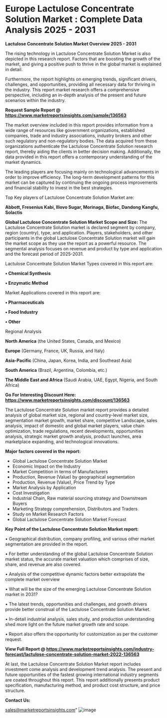 # Europe Lactulose Concentrate Solution Market : Complete Data Analysis 2025 - 2031

<Strong> Lactulose Concentrate Solution Market Overview 2025 - 2031</strong>

The rising technology in Lactulose Concentrate Solution Market is also depicted in this research report. Factors that are boosting the growth of the market, and giving a positive push to thrive in the global market is explained in detail.

Furthermore, the report highlights on emerging trends, significant drivers, challenges, and opportunities, providing all necessary data for thriving in the industry. This report market research offers a comprehensive perspective, including an in-depth analysis of the present and future scenarios within the industry.

<strong>Request Sample Report @ <a href=https://www.marketreportsinsights.com/sample/136563>https://www.marketreportsinsights.com/sample/136563</a></strong>

The market overview included in this report provides information from a wide range of resources like government organizations, established companies, trade and industry associations, industry brokers and other such regulatory and non-regulatory bodies. The data acquired from these organizations authenticate the Lactulose Concentrate Solution research report, thereby aiding the clients in better decision making. Additionally, the data provided in this report offers a contemporary understanding of the market dynamics.

The leading players are focusing mainly on technological advancements in order to improve efficiency. The long-term development patterns for this market can be captured by continuing the ongoing process improvements and financial stability to invest in the best strategies.

Top Key players of Lactulose Concentrate Solution Market are:

<strong>Abbott, Fresenius Kabi, Illovo Sugar, Morinaga, Biofac, Dandong Kangfu, Solactis</strong>

<strong><b>Global Lactulose Concentrate Solution Market Scope and Size:</b></strong>
The Lactulose Concentrate Solution market is declared segment by company, region (country), type, and application. Players, stakeholders, and other participants in the global Lactulose Concentrate Solution market will gain the market scope as they use the report as a powerful resource. The segmental analysis focuses on revenue and product by type and application and the forecast period of 2025-2031.

Lactulose Concentrate Solution Market Types covered in this report are:

<strong>• Chemical Synthesis

• Enzymatic Method</strong>

Market Applications covered in this report are:

<strong>• Pharmaceuticals

• Food Industry

• Other</strong> 

Regional Analysis

<strong>North America</strong> (the United States, Canada, and Mexico)

<strong>Europe</strong> (Germany, France, UK, Russia, and Italy)

<strong>Asia-Pacific</strong> (China, Japan, Korea, India, and Southeast Asia)

<strong>South America</strong> (Brazil, Argentina, Colombia, etc.)

<strong>The Middle East and Africa</strong> (Saudi Arabia, UAE, Egypt, Nigeria, and South Africa)

<strong>Go For Interesting Discount Here: <a href=https://www.marketreportsinsights.com/discount/136563>https://www.marketreportsinsights.com/discount/136563</a></strong>

The Lactulose Concentrate Solution market report provides a detailed analysis of global market size, regional and country-level market size, segmentation market growth, market share, competitive Landscape, sales analysis, impact of domestic and global market players, value chain optimization, trade regulations, recent developments, opportunities analysis, strategic market growth analysis, product launches, area marketplace expanding, and technological innovations.

<strong><b>Major factors covered in the report:</b></strong>
<ul>
  <li>Global Lactulose Concentrate Solution Market </li>
  <li>Economic Impact on the Industry</li>
  <li>Market Competition in terms of Manufacturers</li>
  <li>Production, Revenue (Value) by geographical segmentation</li>
  <li>Production, Revenue (Value), Price Trend by Type</li>
  <li>Market Analysis by Application</li>
  <li>Cost Investigation</li>
  <li>Industrial Chain, Raw material sourcing strategy and Downstream Buyers</li>
  <li>Marketing Strategy comprehension, Distributors and Traders</li>
  <li>Study on Market Research Factors</li>
  <li>Global Lactulose Concentrate Solution Market Forecast</li>
</ul>

<strong><b>Key Point of the Lactulose Concentrate Solution Market report:</b></strong>

• Geographical distribution, company profiling, and various other market segmentation are provided in the report.

• For better understanding of the global Lactulose Concentrate Solution market status, the accurate market valuation which comprises of size, share, and revenue are also covered.

• Analysis of the competitive dynamic factors better extrapolate the complete market overview

• What will be the size of the emerging Lactulose Concentrate Solution market in 2031?

• The latest trends, opportunities and challenges, and growth drivers provide better construal of the Lactulose Concentrate Solution Market.

• In-detail industrial analysis, sales study, and production understanding shed more light on the future market growth rate and scope.

• Report also offers the opportunity for customization as per the customer request.

<strong><b>View Full Report @ <a href=https://www.marketreportsinsights.com/industry-forecast/lactulose-concentrate-solution-market-2022-136563>https://www.marketreportsinsights.com/industry-forecast/lactulose-concentrate-solution-market-2022-136563</a></b></strong>


At last, the Lactulose Concentrate Solution Market report includes investment come analysis and development trend analysis. The present and future opportunities of the fastest growing international industry segments are coated throughout this report. This report additionally presents product specification, manufacturing method, and product cost structure, and price structure.

<strong>Contact Us:</strong>

sales@marketreportsinsights.com"
![image](https://github.com/user-attachments/assets/cb511132-10a9-427c-b5f2-8856d93faf75)
